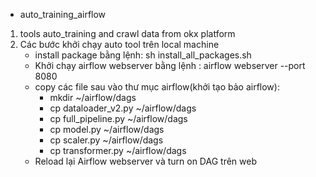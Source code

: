 * auto_training_airflow

1. tools auto_training and crawl data from okx platform
2. Các bước khởi chạy auto tool trên local machine
   * install package bằng lệnh: sh install_all_packages.sh
   * Khởi chạy airflow webserver bằng lệnh : airflow webserver --port 8080
   * copy các file sau vào thư mục airflow(khởi tạo bảo airflow):
     * mkdir ~/airflow/dags
     * cp dataloader_v2.py ~/airflow/dags
     * cp full_pipeline.py ~/airflow/dags
     * cp model.py ~/airflow/dags
     * cp scaler.py ~/airflow/dags
     * cp transformer.py ~/airflow/dags
   * Reload lại Airflow webserver và turn on DAG trên web
